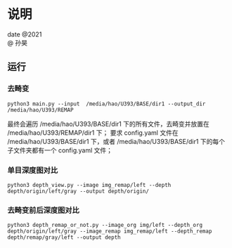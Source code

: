 # 说明
date @2021   
@ 孙昊


## 运行
### 去畸变
```
python3 main.py --input  /media/hao/U393/BASE/dir1 --output_dir /media/hao/U393/REMAP
```

最终会遍历 /media/hao/U393/BASE/dir1 下的所有文件，去畸变并放置在 /media/hao/U393/REMAP/dir1 下；
要求 config.yaml 文件在 /media/hao/U393/BASE/dir1 下，或者 /media/hao/U393/BASE/dir1 下的每个子文件夹都有一个 config.yaml 文件；


### 单目深度图对比

```shell script
python3 depth_view.py --image img_remap/left --depth depth/origin/left/gray --output depth/origin/
```
### 去畸变前后深度图对比
```shell script
python3 depth_remap_or_not.py --image_org img/left --depth_org depth/origin/left/gray --image_remap img_remap/left --depth_remap depth/remap/gray/left --output depth
```